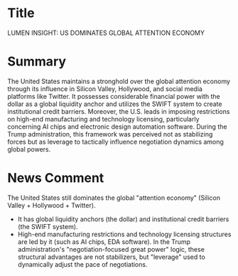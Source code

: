 # Title
LUMEN INSIGHT: US DOMINATES GLOBAL ATTENTION ECONOMY

# Summary
The United States maintains a stronghold over the global attention economy through its influence in Silicon Valley, Hollywood, and social media platforms like Twitter. It possesses considerable financial power with the dollar as a global liquidity anchor and utilizes the SWIFT system to create institutional credit barriers. Moreover, the U.S. leads in imposing restrictions on high-end manufacturing and technology licensing, particularly concerning AI chips and electronic design automation software. During the Trump administration, this framework was perceived not as stabilizing forces but as leverage to tactically influence negotiation dynamics among global powers.

# News Comment
The United States still dominates the global "attention economy" (Silicon Valley + Hollywood + Twitter). 
- It has global liquidity anchors (the dollar) and institutional credit barriers (the SWIFT system).
- High-end manufacturing restrictions and technology licensing structures are led by it (such as AI chips, EDA software). 
In the Trump administration's "negotiation-focused great power" logic, these structural advantages are not stabilizers, but "leverage" used to dynamically adjust the pace of negotiations.
